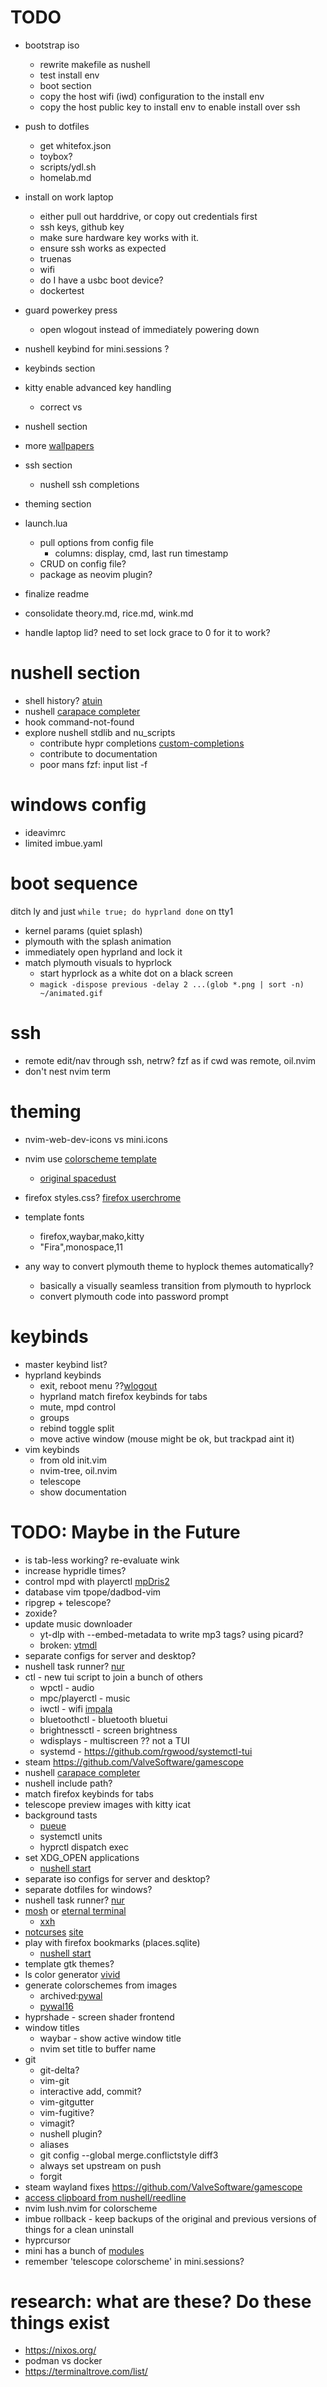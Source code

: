 # TODO
* bootstrap iso
    * rewrite makefile as nushell
    * test install env
    * boot section
    * copy the host wifi (iwd) configuration to the install env
    * copy the host public key to install env to enable install over ssh

* push to dotfiles
    * get whitefox.json
    * toybox?
    * scripts/ydl.sh
    * homelab.md
* install on work laptop
    * either pull out harddrive, or copy out credentials first
    * ssh keys, github key
    * make sure hardware key works with it.
    * ensure ssh works as expected
    * truenas
    * wifi
    * do I have a usbc boot device?
    * dockertest
* guard powerkey press
    * open wlogout instead of immediately powering down

* nushell keybind for mini.sessions <A-S>?

* keybinds section
* kitty enable advanced key handling
    * correct <C-c> vs <C-C>

* nushell section
* more [wallpapers](https://wallhaven.cc/)
* ssh section
    * nushell ssh completions
* theming section
* launch.lua
    * pull options from config file
        * columns: display, cmd, last run timestamp
    * CRUD on config file?
    * package as neovim plugin?

* finalize readme
* consolidate theory.md, rice.md, wink.md
* handle laptop lid? need to set lock grace to 0 for it to work?

# nushell section
* shell history? [atuin](https://atuin.sh/)
* nushell [carapace completer](https://github.com/carapace-sh/carapace)
* hook command-not-found
* explore nushell stdlib and nu_scripts
    * contribute hypr completions [custom-completions](https://github.com/nushell/nu_scripts/tree/main/custom-completions)
    * contribute to documentation
    * poor mans fzf: input list -f

# windows config
* ideavimrc
* limited imbue.yaml

# boot sequence
ditch ly and just `while true; do hyprland done` on tty1
* kernel params (quiet splash)
* plymouth with the splash animation
* immediately open hyprland and lock it
* match plymouth visuals to hyprlock
    * start hyprlock as a white dot on a black screen
    * `magick -dispose previous -delay 2 ...(glob *.png | sort -n) ~/animated.gif`


# ssh
* remote edit/nav through ssh, netrw? fzf as if cwd was remote, oil.nvim
* don't nest nvim term

# theming
* nvim-web-dev-icons vs mini.icons
* nvim use [colorscheme template](https://github.com/datsfilipe/nvim-colorscheme-template)
    * [original spacedust](https://github.com/hallski/spacedust-theme)
* firefox styles.css? [firefox userchrome](https://trickypr.github.io/FirefoxCSS-Store.github.io/)
* template fonts
    * firefox,waybar,mako,kitty
    * "Fira",monospace,11

* any way to convert plymouth theme to hyplock themes automatically?
    * basically a visually seamless transition from plymouth to hyprlock
    * convert plymouth code into password prompt


# keybinds
* master keybind list?
* hyprland keybinds
    * exit, reboot menu ??[wlogout](https://github.com/ArtsyMacaw/wlogout)
    * hyprland match firefox keybinds for tabs
    * mute, mpd control
    * groups
    * rebind toggle split
    * move active window (mouse might be ok, but trackpad aint it)
* vim keybinds
    * from old init.vim
    * nvim-tree, oil.nvim
    * telescope
    * <A-q> show documentation

# TODO: Maybe in the Future
* is tab-less working? re-evaluate wink
* increase hypridle times?
* control mpd with playerctl [mpDris2](https://github.com/eonpatapon/mpDris2)
* database vim tpope/dadbod-vim
* ripgrep + telescope?
* zoxide?
* update music downloader
    * yt-dlp with --embed-metadata to write mp3 tags? using picard?
    * broken: [ytmdl](https://aur.archlinux.org/packages/ytmdl)
* separate configs for server and desktop?
* nushell task runner? [nur](https://github.com/nur-taskrunner/nur)
* ctl - new tui script to join a bunch of others
    * wpctl - audio
    * mpc/playerctl - music
    * iwctl - wifi [impala](https://github.com/pythops/impala)
    * bluetoothctl - bluetooth  bluetui
    * brightnessctl - screen brightness
    * wdisplays - multiscreen ?? not a TUI
    * systemd - https://github.com/rgwood/systemctl-tui
* steam https://github.com/ValveSoftware/gamescope
* nushell [carapace completer](https://github.com/carapace-sh/carapace)
* nushell include path?
* match firefox keybinds for tabs
* telescope preview images with kitty icat
* background tasts
    * [pueue](https://www.nushell.sh/book/background_task.html)
    * systemctl units
    * hyprctl dispatch exec
* set XDG_OPEN applications
    * [nushell start](https://www.nushell.sh/commands/docs/start.html)
* separate iso configs for server and desktop?
* separate dotfiles for windows?
* nushell task runner? [nur](https://github.com/nur-taskrunner/nur)
* [mosh](https://mosh.org/) or [eternal terminal](https://eternalterminal.dev/)
    * [xxh](https://github.com/xxh/xxh)
* [notcurses](https://github.com/dankamongmen/notcurses) [site](https://notcurses.com/)
* play with firefox bookmarks (places.sqlite)
    * [nushell start](https://www.nushell.sh/commands/docs/start.html)
* template gtk themes?
* ls color generator [vivid](https://github.com/sharkdp/vivid)
* generate colorschemes from images
    * archived:[pywal](https://github.com/dylanaraps/pywal)
    * [pywal16](https://github.com/eylles/pywal16)
* hyprshade - screen shader frontend
* window titles
    * waybar - show active window title
    * nvim set title to buffer name
* git
    * git-delta?
    * vim-git
    * interactive add, commit?
    * vim-gitgutter
    * vim-fugitive?
    * vimagit?
    * nushell plugin?
    * aliases
    * git config --global merge.conflictstyle diff3
    * always set upstream on push
    * forgit
* steam wayland fixes https://github.com/ValveSoftware/gamescope
* [access clipboard from nushell/reedline](https://github.com/nushell/reedline/issues/745)
* nvim lush.nvim for colorscheme
* imbue rollback - keep backups of the original and previous versions of things for a clean uninstall
* hyprcursor
* mini has a bunch of [modules](https://github.com/echasnovski/mini.nvim?tab=readme-ov-file#modules)
* remember 'telescope colorscheme' in mini.sessions?

# research: what are these? Do these things exist
* https://nixos.org/
* podman vs docker
* https://terminaltrove.com/list/
